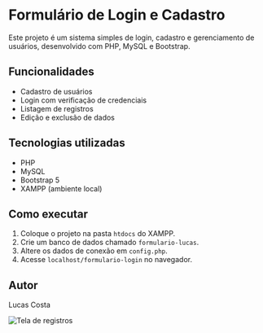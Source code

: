 # Formulário de Login e Cadastro

Este projeto é um sistema simples de login, cadastro e gerenciamento de usuários, desenvolvido com PHP, MySQL e Bootstrap.

## Funcionalidades
- Cadastro de usuários
- Login com verificação de credenciais
- Listagem de registros
- Edição e exclusão de dados

## Tecnologias utilizadas
- PHP
- MySQL
- Bootstrap 5
- XAMPP (ambiente local)

## Como executar
1. Coloque o projeto na pasta `htdocs` do XAMPP.
2. Crie um banco de dados chamado `formulario-lucas`.
3. Altere os dados de conexão em `config.php`.
4. Acesse `localhost/formulario-login` no navegador.

## Autor
Lucas Costa

![Tela de registros](![registros](https://github.com/user-attachments/assets/c07e7eec-f37a-4153-ac83-49952cb811d6))
